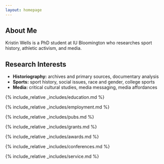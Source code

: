 ```yaml
---
layout: homepage
---
```


## About Me

Kristin Wells is a PhD student at IU Bloomington who researches sport history, athletic activism, and media. 

## Research Interests

- **Historiography:** archives and primary sources, documentary analysis
- **Sports:** sport history, social issues, race and gender, college sports
- **Media:** critical cultural studies, media messaging, media affordances 

{% include_relative _includes/education.md %}

{% include_relative _includes/employment.md %}

{% include_relative _includes/pubs.md %}

<!--{% include_relative _includes/art.md %}--> <!-- you can escape this line if you don't have any art examples -->

{% include_relative _includes/grants.md %}

{% include_relative _includes/awards.md %}

{% include_relative _includes/conferences.md %}

{% include_relative _includes/service.md %}
